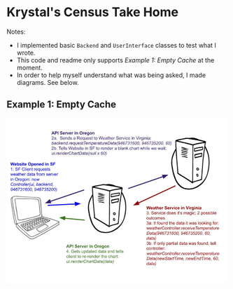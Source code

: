 # Krystal's Census Take Home

Notes:
- I implemented basic `Backend` and `UserInterface` classes to test what I wrote.
- This code and readme only supports _Example 1: Empty Cache_ at the moment.
- In order to help myself understand what was being asked, I made diagrams. See below.

## Example 1: Empty Cache
![weatherDiagram](./weatherRelay.jpg)